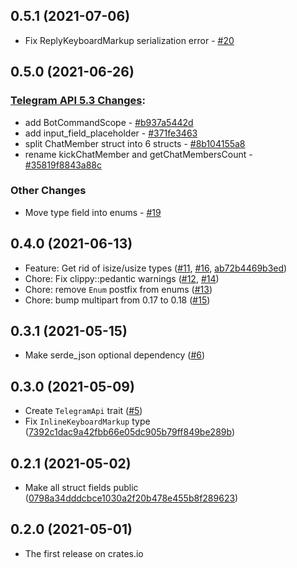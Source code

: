 ## 0.5.1 (2021-07-06)

  * Fix ReplyKeyboardMarkup serialization error - [#20](https://github.com/ayrat555/frankenstein/pull/20)

## 0.5.0 (2021-06-26)

### [Telegram API 5.3 Changes](https://core.telegram.org/bots/api#june-25-2021):

  * add BotCommandScope - [#b937a5442d](https://github.com/ayrat555/frankenstein/commit/b937a5442dfd7f756593e02c897130ed681fc4f6)
  * add input_field_placeholder - [#371fe3463](https://github.com/ayrat555/frankenstein/commit/371fe3463c44e40c4999e8ab7224014b903821d5)
  * split ChatMember struct into 6 structs - [#8b104155a8](https://github.com/ayrat555/frankenstein/commit/8b104155a84220611d0e7666de5f63d630902d5c)
  * rename kickChatMember and getChatMembersCount - [#35819f8843a88c](https://github.com/ayrat555/frankenstein/commit/35819f8843a88ccf2cd56f098082565274afb131)

### Other Changes

  * Move type field into enums - [#19](https://github.com/ayrat555/frankenstein/pull/19)

## 0.4.0 (2021-06-13)

- Feature: Get rid of isize/usize types ([#11](https://github.com/ayrat555/frankenstein/pull/11), [#16](https://github.com/ayrat555/frankenstein/pull/16), [ab72b4469b3ed](https://github.com/ayrat555/frankenstein/commit/ab72b4469b3edf89d84f07ce17770605aa9068b2))
- Chore: Fix clippy::pedantic warnings ([#12](https://github.com/ayrat555/frankenstein/pull/12), [#14](https://github.com/ayrat555/frankenstein/pull/14))
- Chore: remove `Enum` postfix from enums ([#13](https://github.com/ayrat555/frankenstein/pull/13))
- Chore: bump multipart from 0.17 to 0.18 ([#15](https://github.com/ayrat555/frankenstein/pull/15))

## 0.3.1 (2021-05-15)

- Make serde_json optional dependency ([#6](https://github.com/ayrat555/frankenstein/pull/6))

## 0.3.0 (2021-05-09)

- Create `TelegramApi` trait ([#5](https://github.com/ayrat555/frankenstein/pull/5))
- Fix `InlineKeyboardMarkup` type ([7392c1dac9a42fbb66e05dc905b79ff849be289b](https://github.com/ayrat555/frankenstein/commit/7392c1dac9a42fbb66e05dc905b79ff849be289b))

## 0.2.1 (2021-05-02)

- Make all struct fields public ([0798a34dddcbce1030a2f20b478e455b8f289623](https://github.com/ayrat555/frankenstein/commit/0798a34dddcbce1030a2f20b478e455b8f289623))

## 0.2.0 (2021-05-01)

- The first release on crates.io
